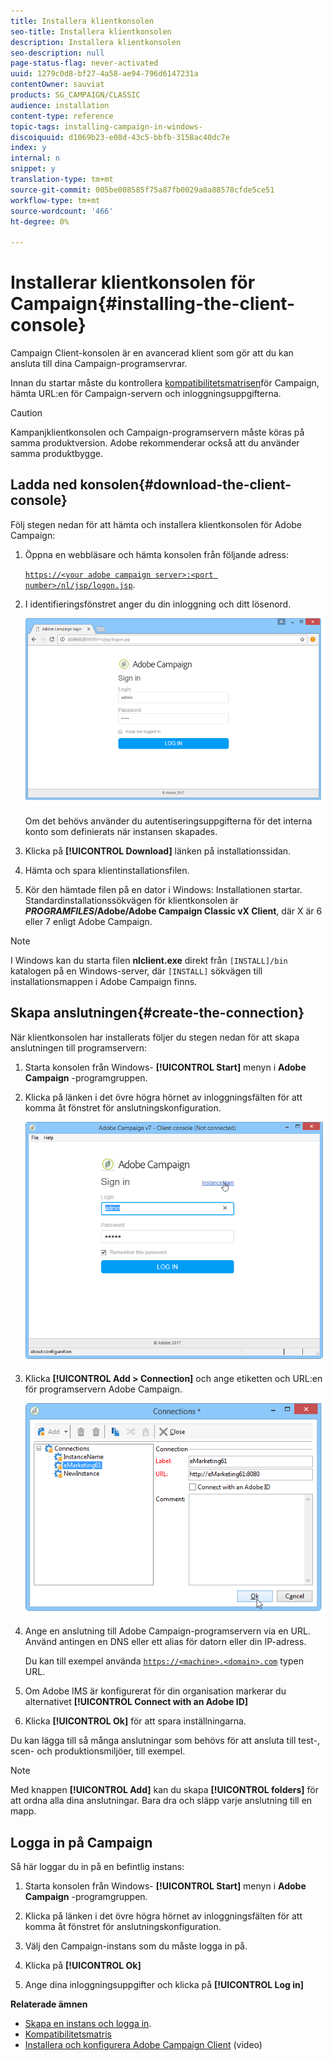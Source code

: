 ```yaml
---
title: Installera klientkonsolen
seo-title: Installera klientkonsolen
description: Installera klientkonsolen
seo-description: null
page-status-flag: never-activated
uuid: 1279c0d8-bf27-4a58-ae94-796d6147231a
contentOwner: sauviat
products: SG_CAMPAIGN/CLASSIC
audience: installation
content-type: reference
topic-tags: installing-campaign-in-windows-
discoiquuid: d1069b23-e08d-43c5-bbfb-3158ac40dc7e
index: y
internal: n
snippet: y
translation-type: tm+mt
source-git-commit: 005be008585f75a87fb0029a8a88578cfde5ce51
workflow-type: tm+mt
source-wordcount: '466'
ht-degree: 0%

---
```



# Installerar klientkonsolen för Campaign{#installing-the-client-console}

Campaign Client-konsolen är en avancerad klient som gör att du kan ansluta till dina Campaign-programservrar.

Innan du startar måste du kontrollera [kompatibilitetsmatrisen](https://helpx.adobe.com/campaign/kb/compatibility-matrix.html)för Campaign, hämta URL:en för Campaign-servern och inloggningsuppgifterna.

>[!CAUTION]
>
>Kampanjklientkonsolen och Campaign-programservern måste köras på samma produktversion. Adobe rekommenderar också att du använder samma produktbygge.

## Ladda ned konsolen{#download-the-client-console}

Följ stegen nedan för att hämta och installera klientkonsolen för Adobe Campaign:

1. Öppna en webbläsare och hämta konsolen från följande adress:

   [`https://<your adobe campaign server>:<port number>/nl/jsp/logon.jsp`](https://machine/nl/jsp/logon.jsp).

1. I identifieringsfönstret anger du din inloggning och ditt lösenord.

   ![](assets/s_ncs_install_setup_download01.png)

   Om det behövs använder du autentiseringsuppgifterna för det interna konto som definierats när instansen skapades.

1. Klicka på **[!UICONTROL Download]** länken på installationssidan.
1. Hämta och spara klientinstallationsfilen.
1. Kör den hämtade filen på en dator i Windows: Installationen startar. Standardinstallationssökvägen för klientkonsolen är **$PROGRAMFILES$/Adobe/Adobe Campaign Classic vX Client**, där X är 6 eller 7 enligt Adobe Campaign.

>[!NOTE]
>
>I Windows kan du starta filen **nlclient.exe** direkt från `[INSTALL]/bin` katalogen på en Windows-server, där `[INSTALL]` sökvägen till installationsmappen i Adobe Campaign finns.

## Skapa anslutningen{#create-the-connection}

När klientkonsolen har installerats följer du stegen nedan för att skapa anslutningen till programservern:

1. Starta konsolen från Windows- **[!UICONTROL Start]** menyn i **Adobe Campaign** -programgruppen.

1. Klicka på länken i det övre högra hörnet av inloggningsfälten för att komma åt fönstret för anslutningskonfiguration.

   ![](assets/s_ncs_install_define_connection_01.png)

1. Klicka **[!UICONTROL Add > Connection]** och ange etiketten och URL:en för programservern Adobe Campaign.

   ![](assets/s_ncs_install_define_connection_02.png)

1. Ange en anslutning till Adobe Campaign-programservern via en URL. Använd antingen en DNS eller ett alias för datorn eller din IP-adress.

   Du kan till exempel använda [`https://<machine>.<domain>.com`](https://machine) typen URL.

1. Om Adobe IMS är konfigurerat för din organisation markerar du alternativet **[!UICONTROL Connect with an Adobe ID]**

1. Klicka **[!UICONTROL Ok]** för att spara inställningarna.

Du kan lägga till så många anslutningar som behövs för att ansluta till test-, scen- och produktionsmiljöer, till exempel.

>[!NOTE]
>
>Med knappen **[!UICONTROL Add]** kan du skapa **[!UICONTROL folders]** för att ordna alla dina anslutningar. Bara dra och släpp varje anslutning till en mapp.


## Logga in på Campaign

Så här loggar du in på en befintlig instans:

1. Starta konsolen från Windows- **[!UICONTROL Start]** menyn i **Adobe Campaign** -programgruppen.

1. Klicka på länken i det övre högra hörnet av inloggningsfälten för att komma åt fönstret för anslutningskonfiguration.

1. Välj den Campaign-instans som du måste logga in på.

1. Klicka på **[!UICONTROL Ok]**

1. Ange dina inloggningsuppgifter och klicka på **[!UICONTROL Log in]**

**Relaterade ämnen**

* [Skapa en instans och logga in](../../installation/using/creating-an-instance-and-logging-on.md).
* [Kompatibilitetsmatris](https://helpx.adobe.com/campaign/kb/compatibility-matrix.html)
* [Installera och konfigurera Adobe Campaign Client](https://docs.adobe.com/content/help/en/campaign-classic-learn/tutorials/getting-started/install-and-setup-the-adobe-campaign-client.html) (video)
